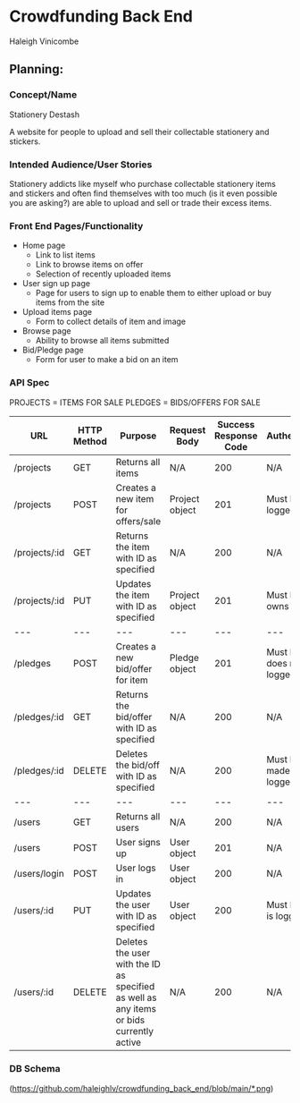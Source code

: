 # Crowdfunding Back End
Haleigh Vinicombe

## Planning:
### Concept/Name
Stationery Destash

A website for people to upload and sell their collectable stationery and stickers.

### Intended Audience/User Stories
Stationery addicts like myself who purchase collectable stationery items and stickers and often find themselves with too much (is it even possible you are asking?) are able to upload and sell or trade their excess items.

### Front End Pages/Functionality
- Home page
    - Link to list items
    - Link to browse items on offer
    - Selection of recently uploaded items
- User sign up page
    - Page for users to sign up to enable them to either upload or buy items from the site
- Upload items page
    - Form to collect details of item and image
- Browse page
    - Ability to browse all items submitted
-  Bid/Pledge page
    - Form for user to make a bid on an item 

### API Spec
PROJECTS = ITEMS FOR SALE
PLEDGES = BIDS/OFFERS FOR SALE

| URL | HTTP Method | Purpose | Request Body | Success Response Code | Authentication/Authorisation |
| --- | --- | --- | --- |--- |--- |
| /projects | GET | Returns all items | N/A | 200 | N/A |
| /projects | POST | Creates a new item for offers/sale | Project object | 201 | Must be an existing user and logged in |
| /projects/:id| GET | Returns the item with ID as specified | N/A | 200 | N/A |
| /projects/:id | PUT | Updates the item with ID as specified | Project object | 201 | Must be an existing user who owns item and logged in |
| --- | --- | --- | --- |--- |--- |
| /pledges | POST | Creates a new bid/offer for item | Pledge object | 201 | Must be an existing user who does not own the item and is logged in |
| /pledges/:id | GET | Returns the bid/offer with ID as specified | N/A | 200 | N/A |
| /pledges/:id | DELETE | Deletes the bid/off with ID as specified | N/A | 200 | Must be an existing user who made the bid/offer and is logged in |
| --- | --- | --- | --- |--- |--- |
| /users | GET | Returns all users | N/A | 200 | N/A |
| /users | POST | User signs up | User object | 201 | N/A |
| /users/login | POST | User logs in | User object | 200 | N/A |
| /users/:id | PUT | Updates the user with ID as specified | User object | 200 | Must be an existing user who is logged in or admin |
| /users/:id | DELETE | Deletes the user with the ID as specified as well as any items or bids currently active | N/A | 200 | N/A | Must be an existing user who is logged in or admin

### DB Schema
(https://github.com/haleighlv/crowdfunding_back_end/blob/main/*.png)